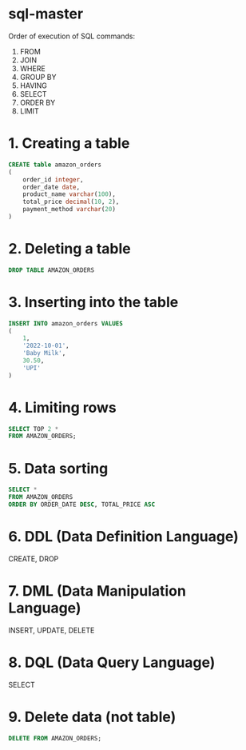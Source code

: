 # sql-master

Order of execution of SQL commands:

1. FROM
2. JOIN
3. WHERE
4. GROUP BY
5. HAVING
6. SELECT
7. ORDER BY
8. LIMIT

# 1. Creating a table

```sql
CREATE table amazon_orders
(
    order_id integer,
    order_date date,
    product_name varchar(100),
    total_price decimal(10, 2),
    payment_method varchar(20)
)
```

# 2. Deleting a table

```sql
DROP TABLE AMAZON_ORDERS
```

# 3. Inserting into the table

```sql
INSERT INTO amazon_orders VALUES
(
    1,
    '2022-10-01',
    'Baby Milk',
    30.50,
    'UPI'
)
```

# 4. Limiting rows

```sql
SELECT TOP 2 *
FROM AMAZON_ORDERS;
```

# 5. Data sorting

```sql
SELECT *
FROM AMAZON_ORDERS
ORDER BY ORDER_DATE DESC, TOTAL_PRICE ASC
```

# 6. DDL (Data Definition Language)

CREATE, DROP

# 7. DML (Data Manipulation Language)

INSERT, UPDATE, DELETE

# 8. DQL (Data Query Language)

SELECT

# 9. Delete data (not table)

```sql
DELETE FROM AMAZON_ORDERS;
```
